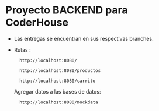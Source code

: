 # Proyecto BACKEND para CoderHouse

* Las entregas se encuentran en sus respectivas branches.

* Rutas :

        http://localhost:8080/
        
        http://localhost:8080/productos
        
        http://localhost:8080/carrito

    Agregar datos a las bases de datos:

        http://localhost:8080/mockdata

    
